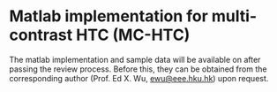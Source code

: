 # Matlab implementation for multi-contrast HTC (MC-HTC)
The matlab implementation and sample data will be available on after passing the review process. Before this, they can be obtained from the corresponding author (Prof. Ed X. Wu, ewu@eee.hku.hk) upon request.

